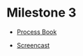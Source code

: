 # Milestone 3

* [Process Book](https://github.com/com-480-data-visualization/project-2023-campiroboys/blob/master/docs/ProcessBook.pdf)

* [Screencast](https://youtu.be/fS8jjsUPY3k)
